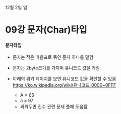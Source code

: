 12월 2일 일

# 09강 문자(Char)타입

#### 문자타입
- 문자는 작은 따옴표로 묶인 문자 하나를 말함
- 문자는 2byte크기를 가지며 유니코드 값을 가짐
- 아래의 위키 페이지를 보면 유니코드 값을 확인할 수 있음
  https://ko.wikipedia.org/wiki/유니코드_0000~0FFF

  - A = 65
  - a = 97
  - 외워두면 진수 관련 문제 풀때 도움됨





